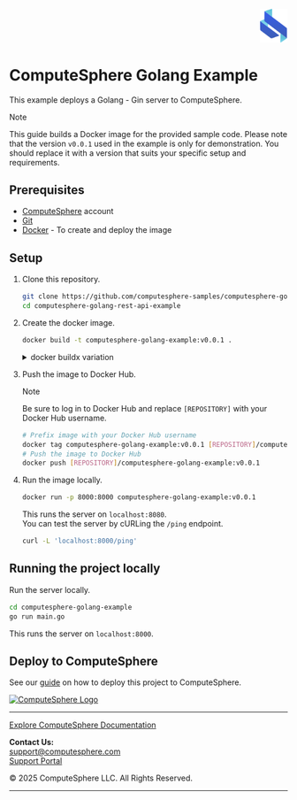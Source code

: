 <p align="right">
    <a href="https://computesphere.com/"><img src="public/assets/logo.svg" width="50px" /></a>
</p>

# ComputeSphere Golang Example

This example deploys a Golang - Gin server to ComputeSphere.

> [!NOTE]
> This guide builds a Docker image for the provided sample code. Please note that the version `v0.0.1` used in the example is only for demonstration. You should replace it with a version that suits your specific setup and requirements.

## Prerequisites

- [ComputeSphere](https://computesphere.com) account
- [Git](https://git-scm.com/downloads)
- [Docker](https://docs.docker.com/engine/install/) - To create and deploy the image

## Setup

1. Clone this repository.

    ```bash
    git clone https://github.com/computesphere-samples/computesphere-golang-rest-api-example.git
    cd computesphere-golang-rest-api-example
    ```

2. Create the docker image.

    ```bash
    docker build -t computesphere-golang-example:v0.0.1 .
    ```

    <details>
    <summary>docker buildx variation</summary>
    
    Alternatively, you can use the `docker buildx --build` command to utilize Docker's BuildKit which offers several improvements over the traditional Docker build.
    
    ```bash
    docker buildx build --platform=linux/amd64 --tag computesphere-golang-example:v0.0.1 .
    ``` 
    </details>

3. Push the image to Docker Hub.
    > [!NOTE]
    > Be sure to log in to Docker Hub and replace `[REPOSITORY]` with your Docker Hub username.

    ```bash
    # Prefix image with your Docker Hub username
    docker tag computesphere-golang-example:v0.0.1 [REPOSITORY]/computesphere-golang-example:v0.0.1
    # Push the image to Docker Hub
    docker push [REPOSITORY]/computesphere-golang-example:v0.0.1
    ```

4. Run the image locally.

    ```bash
    docker run -p 8000:8000 computesphere-golang-example:v0.0.1
    ```

    This runs the server on `localhost:8080`.\
    You can test the server by cURLing the `/ping` endpoint.

    ```bash
    curl -L 'localhost:8000/ping'
    ```

## Running the project locally

Run the server locally.

```bash
cd computesphere-golang-example
go run main.go
```

This runs the server on `localhost:8000`.

## Deploy to ComputeSphere

<!-- Add a link to the blog once published -->

See our [guide](https://docs.computesphere.com/docs/getting-started/quickstart/getting-started-with-golang) on how to deploy this project to ComputeSphere.

<!-- Check if this is the right link to the dashboard -->

<a href="https://console.computesphere.com"> <img src="https://cdn.sanity.io/images/5jct4wv7/production/a3a823db7833f9274fc723b1223084b51c7ed160-1103x160.png" width="350px" alt="ComputeSphere Logo"> </a>

---
[Explore ComputeSphere Documentation](https://docs.computesphere.com)

**Contact Us:**  
[support@computesphere.com](mailto:support@computesphere.com)  
[Support Portal](https://support.computesphere.com/portal)

&copy; 2025 ComputeSphere LLC. All Rights Reserved.

---
